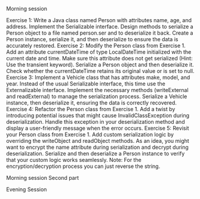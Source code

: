 Morning session

Exercise 1: Write a Java class named Person with attributes name, age, and address. Implement the Serializable interface. Design methods to serialize a Person object to a file named person.ser and to deserialize it back. Create a Person instance, serialize it, and then deserialize to ensure the data is accurately restored.
Exercise 2: Modify the Person class from Exercise 1. Add an attribute currentDateTime of type LocalDateTime initialized with the current date and time. Make sure this attribute does not get serialized (Hint: Use the transient keyword). Serialize a Person object and then deserialize it. Check whether the currentDateTime retains its original value or is set to null.
Exercise 3: Implement a Vehicle class that has attributes make, model, and year. Instead of the usual Serializable interface, this time use the Externalizable interface. Implement the necessary methods (writeExternal and readExternal) to manage the serialization process. Serialize a Vehicle instance, then deserialize it, ensuring the data is correctly recovered.
Exercise 4: Refactor the Person class from Exercise 1. Add a twist by introducing potential issues that might cause InvalidClassException during deserialization. Handle this exception in your deserialization method and display a user-friendly message when the error occurs.
Exercise 5: Revisit your Person class from Exercise 1. Add custom serialization logic by overriding the writeObject and readObject methods. As an idea, you might want to encrypt the name attribute during serialization and decrypt during deserialization. Serialize and then deserialize a Person instance to verify that your custom logic works seamlessly. Note: For the encryption/decryption process you can just reverse the string.


Morning session 
Second part




Evening Session
